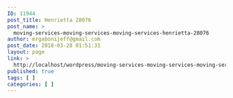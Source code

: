 ```yaml
---
ID: 11944
post_title: Henrietta 28076
post_name: >
  moving-services-moving-services-moving-services-henrietta-28076
author: mrgabonijeff@gmail.com
post_date: 2018-03-28 01:51:31
layout: page
link: >
  http://localhost/wordpress/moving-services-moving-services-moving-services-henrietta-28076/
published: true
tags: [ ]
categories: [ ]
---
```

